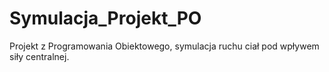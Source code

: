 # Symulacja_Projekt_PO
Projekt z Programowania Obiektowego, symulacja ruchu ciał pod wpływem siły centralnej.
